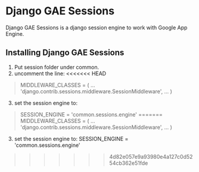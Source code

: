 Django GAE Sessions
===================

Django GAE Sessions is a django session engine to work with
Google App Engine.

Installing Django GAE Sessions
------------------------------

1. Put session folder under common.
2. uncomment the line:
<<<<<<< HEAD
>    MIDDLEWARE_CLASSES = (
>      ...
>      'django.contrib.sessions.middleware.SessionMiddleware',
>      ...
>    )
3. set the session engine to:
>  SESSION_ENGINE = 'common.sessions.engine'
=======
    MIDDLEWARE_CLASSES = (
      ...
      'django.contrib.sessions.middleware.SessionMiddleware',
      ...
    )
3. set the session engine to:
  SESSION_ENGINE = 'common.sessions.engine'
>>>>>>> 4d82e057e9a93980e4a127c0d5254cb362e51fde
